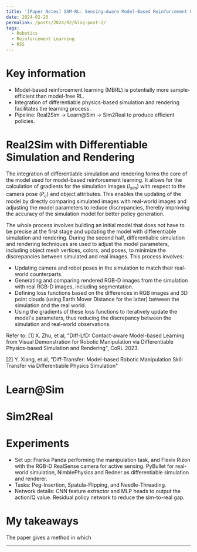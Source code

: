 ```yaml
---
title: '[Paper Notes] SAM-RL: Sensing-Aware Model-Based Reinforcement Learning via Differentiable Physics-Based Simulation and Rendering - RSS 2023'
date: 2024-02-20
permalink: /posts/2024/02/blog-post-2/
tags:
  - Robotics
  - Reinforcement Learning
  - RSS
---
```


Key information
===
- Model-based reinforcement learning (MBRL) is potentially more sample-efficient than model-free RL.
- Integration of differentiable physics-based simulation and rendering facilitates the learning process.
- Pipeline: Real2Sim -> Learn@Sim -> Sim2Real to produce efficient policies.


Real2Sim with Differentiable Simulation and Rendering
===
The integration of differentiable simulation and rendering forms the core of the model used for model-based reinforcement learning. It allows for the calculation of gradients for the simulation images ($I_{sim}$) with respect to the camera pose ($P_c$) and object attributes. This enables the updating of the model by directly comparing simulated images with real-world images and adjusting the model parameters to reduce discrepancies, thereby improving the accuracy of the simulation model for better policy generation.

The whole process involves building an initial model that does not have to be precise at the first stage and updating the model with differentiable simulation and rendering. During the second half, differentiable simulation and rendering techniques are used to adjust the model parameters, including object mesh vertices, colors, and poses, to minimize the discrepancies between simulated and real images. This process involves:

- Updating camera and robot poses in the simulation to match their real-world counterparts.
- Generating and comparing rendered RGB-D images from the simulation with real RGB-D images, including segmentation.
- Defining loss functions based on the differences in RGB images and 3D point clouds (using Earth Mover Distance for the latter) between the simulation and the real world.
- Using the gradients of these loss functions to iteratively update the model's parameters, thus reducing the discrepancy between the simulation and real-world observations.

Refer to:
[1] X. Zhu, et al, "Diff-LfD: Contact-aware Model-based Learning from Visual Demonstration for Robotic Manipulation via Differentiable Physics-based Simulation and Rendering", CoRL 2023.

[2] Y. Xiang, et al, "Diff-Transfer: Model-based Robotic Manipulation Skill Transfer via Differentiable Physics Simulation" 

Learn@Sim
===

Sim2Real
===

Experiments
===
- Set up: Franka Panda performing the manipulation task, and Flexiv Rizon with the RGB-D RealSense camera for active sensing. PyBullet for real-world simulation, NimblePhysics and Redner as differentiable simulation and renderer.
- Tasks: Peg-Insertion, Spatula-Flipping, and Needle-Threading.
- Network details: CNN feature extractor and MLP heads to output the action/Q value. Residual policy network to reduce the sim-to-real gap.

My takeaways
===
The paper gives a method in which 

------

